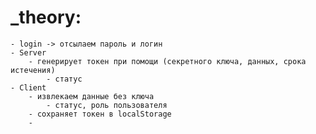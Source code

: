 # _theory:
	- login -> отсылаем пароль и логин
	- Server 
		- генерирует токен при помощи (секретного ключа, данных, срока истечения)
			- статус 
	- Client
		- извлекаем данные без ключа
			- статус, роль пользователя
		- сохраняет токен в localStorage
		- 
